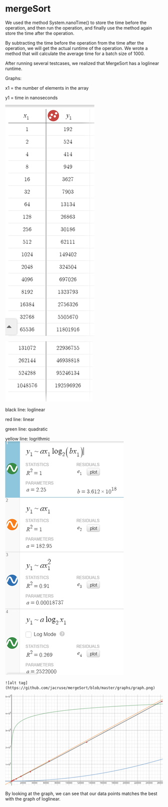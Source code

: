 # mergeSort
We used the method System.nanoTime() to store the time before the operation, 
    and then run the operation, and finally use the method again store the time 
    after the operation.
    
By subtracting the time before the operation from the time after the operation, 
    we will get the actual runtime of the operation. We wrote a method that will 
    calculate the average time for a batch size of 1000.
    
After running several testcases, we realized that MergeSort has a loglinear 
    runtime.
       
Graphs:

   x1 = the number of elements in the array
   
   y1 = time in nanoseconds
   
  ![alt tag](https://github.com/jacruse/mergeSort/blob/master/graphs/table.png)
  
  ![alt tag](https://github.com/jacruse/mergeSort/blob/master/graphs/table1.png)

   
   black line: loglinear
   
   red line: linear
   
   green line: quadratic
   
   yellow line: logrithmic
   ![alt tag](https://github.com/jacruse/mergeSort/blob/master/graphs/bigoh.png)
   
    ![alt tag](https://github.com/jacruse/mergeSort/blob/master/graphs/graph.png)
    
 ![alt tag](https://github.com/jacruse/mergeSort/blob/master/graphs/zoom.png)


By looking at the graph, we can see that our data points matches the best with the graph of loglinear.
